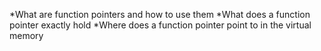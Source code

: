*What are function pointers and how to use them
*What does a function pointer exactly hold
*Where does a function pointer point to in the virtual memory
